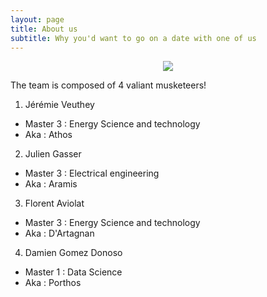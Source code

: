 ```yaml
---
layout: page
title: About us
subtitle: Why you'd want to go on a date with one of us
---
```


<p align="center">
 <img src="https://user-images.githubusercontent.com/77831063/202671376-6a4ebd1e-e6d2-4096-af15-e275b3d00cd3.png" />
</p>

The team is composed of 4 valiant musketeers!

 1) Jérémie Veuthey <br>
 - Master 3 : Energy Science and technology <br>
 - Aka : Athos <br>


 2) Julien Gasser <br>
 - Master 3 : Electrical engineering <br>
 - Aka : Aramis <br>


 3) Florent Aviolat <br>
 - Master 3 : Energy Science and technology <br>
 - Aka : D'Artagnan <br>

 4) Damien Gomez Donoso <br>
 - Master 1 : Data Science <br>
 - Aka : Porthos <br>
